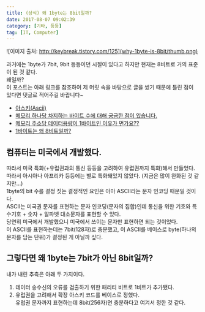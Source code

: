 ```yaml
---
title: (상식) 왜 1byte는 8bit일까?
date: 2017-08-07 09:02:39
category: [기타, 등등]
tag: [IT, Computer]
---
```

![이미지 출처: http://keybreak.tistory.com/125](why-1byte-is-8bit/thumb.png)  

과거에는 1byte가 7bit, 9bit 등등이던 시절이 있다고 하지만 현재는 8비트로 거의 표준이 된 것 같다.  
왜일까?  
이 포스트는 아래 링크를 참조하여 제 머릿 속을 바탕으로 글을 썼기 때문에 틀린 점이 있다면 댓글로 적어주길 바랍니다~

* [아스키(Ascii)](http://air802.tistory.com/72)  
* [메모리 하나당 차지하는 바이트 수에 대해 궁금한 점이 있습니다.](https://kldp.org/node/153459)  
* [메모리 주소당 데이터용량이 1바이트인 이유가 먼가요??](https://kldp.org/node/149091)  
* [1바이트는 왜 8비트일까?](http://zepeh.tistory.com/313)  

## 컴퓨터는 미국에서 개발했다.
따라서 미국 특화(+유럽권과의 통신 등등을 고려하여 유렵권까지 특화)해서 만들었다.  
따라서 아시아나 아프리카 등등에는 별로 특화돼있지 않았다. (지금은 많이 완화된 것 같지만...)  
1byte의 bit 수를 결정 짓는 결정적인 요인은 아마 ASCII라는 문자 인코딩 때문일 것이다.  
ASCII는 미국권 문자를 표현하는 문자 인코딩(문자의 집합)인데 통신을 위한 기호와 특수기호 + 숫자 + 알파벳 대소문자를 표현할 수 있다.  
당연히 미국에서 개발했으니 미국에서 쓰이는 문자만 표현하면 되는 것이었다.  
이 ASCII를 표현하는데는 7bit(128자)로 충분했고, 이 ASCII를 베이스로 byte(하나의 문자를 담는 단위)가 결정된 게 아닐까 싶다.  

## 그렇다면 왜 1byte는 7bit가 아닌 8bit일까?
내가 내린 추측은 아래 두 가지이다.  
1. 데이터 송수신의 오류를 검출하기 위한 패리티 비트로 1비트가 추가됐다.  
2. 유럽권을 고려해서 확장 아스키 코드를 베이스로 정했다.  
유럽권 문자까지 표현하는데 8bit(256자)면 충분하다고 여겨서 정한 것 같다.
